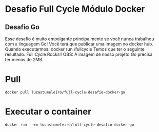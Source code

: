 # Desafio Full Cycle Módulo Docker

## Desafio Go

Esse desafio é muito empolgante principalmente se você nunca trabalhou com a linguagem Go!
Você terá que publicar uma imagem no docker hub. Quando executarmos: docker run <seu-user>/fullcycle
Temos que ter o seguinte resultado: Full Cycle Rocks!!
OBS: A imagem de nosso projeto Go precisa ter menos de 2MB

# Pull

```
docker pull lucastumeleiro/full-cycle-desafio-docker-go
```

# Executar o container

```
docker run --rm lucastumeleiro/full-cycle-desafio-docker-go
```
